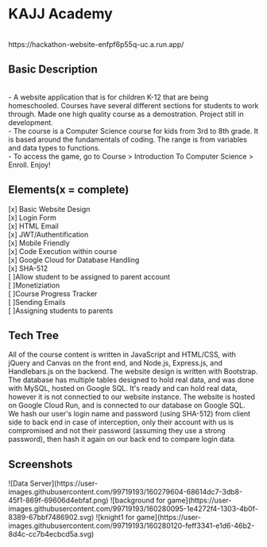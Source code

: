 <h1>KAJJ Academy</h1><br>
https://hackathon-website-enfpf6p55q-uc.a.run.app/<br>
<h2>Basic Description</h2><br>
- A website application that is for children K-12 that are being homeschooled. Courses have several different sections for students to work through. Made one high quality course as a demostration. Project still in development.<br>
- The course is a Computer Science course for kids from 3rd to 8th grade. It is based around the fundamentals of coding. The range is from variables and data types to functions.<br>
- To access the game, go to Course > Introduction To Computer Science > Enroll. Enjoy!<br>

<h2>Elements(x = complete)</h2>
[x] Basic Website Design<br>
[x] Login Form<br>
[x] HTML Email<br>
[x] JWT/Authentification<br>
[x] Mobile Friendly<br>
[x] Code Execution within course<br>
[x] Google Cloud for Database Handling<br>
[x] SHA-512<br>
[ ]Allow student to be assigned to parent account<br>
[ ]Monetiziation<br>
[ ]Course Progress Tracker<br>
[ ]Sending Emails<br>
[ ]Assigning students to parents<br>

<h2>Tech Tree</h2>
All of the course content is written in JavaScript and HTML/CSS, with jQuery and Canvas on the front end, and Node.js, Express.js, and Handlebars.js on the backend. The website design is written with Bootstrap. The database has multiple tables designed to hold real data, and was done with MySQL, hosted on Google SQL. It's ready and can hold real data, however it is not connectied to our website instance. The website is hosted on Google Cloud Run, and is connected to our database on Google SQL.<br> 
We hash our user's login name and password (using SHA-512) from client side to back end in case of interception, only their account with us is compromised and not their password (assuming they use a strong password), then hash it again on our back end to compare login data.

<h2>Screenshots</h2>
![Data Server](https://user-images.githubusercontent.com/99719193/160279604-68614dc7-3db8-45f1-869f-69606d4ebfaf.png)
![background for game](https://user-images.githubusercontent.com/99719193/160280095-1e4272f4-1303-4b0f-8389-67bbf7486902.svg)
![knight1 for game](https://user-images.githubusercontent.com/99719193/160280120-feff3341-e1d6-46b2-8d4c-cc7b4ecbcd5a.svg)
